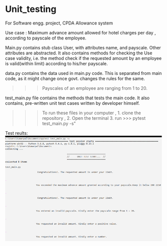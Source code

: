 # Unit_testing
For Software engg. project, CPDA Allowance system

Use case : Maximum advance amount allowed for hotel charges per day , according to payscale of the employee.

Main.py contains stub class User, with attributes name, and payscale.
Other attributes are abstracted.
It also contains methods for checking the Use case validity, i.e. the method check if the requested amount by an employee is valid(within limit) according to his/her payscale.

data.py contains the data used in main.py code. 
This is separated from main code, as it might change once govt. changes the rules for the same.

>>>Payscales of an employee are ranging from 1 to 20.

test_main.py file contains the methods that tests the main code.
It also contains, pre-written unit test cases written by developer himself.

>>>To run these files in your computer , 
    1. clone the repository ,
    2. Open the terminal
    3. run >>> pytest test_main.py -s"
    
Test reults:
![alt text](https://github.com/Rushil231100/Unit_testing/blob/master/Result_Screenshot/Annotation%202020-06-22%20130543.png?raw=true)


